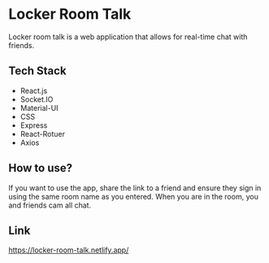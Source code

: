 # Locker Room Talk

Locker room talk is a web application that allows for real-time chat with friends.

## Tech Stack
* React.js
* Socket.IO
* Material-UI
* CSS
* Express
* React-Rotuer
* Axios

## How to use?
If you want to use the app, share the link to a friend and ensure they sign in using the same room name as you entered. When you are in the room, you and friends cam all chat.

## Link
https://locker-room-talk.netlify.app/
